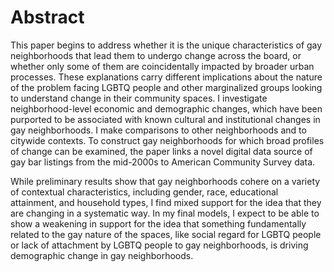 ---
---

# Abstract

This paper begins to address whether it is the unique characteristics of gay neighborhoods that lead them to undergo change across the board, or whether only some of them are coincidentally impacted by broader urban processes. These explanations carry different implications about the nature of the problem facing LGBTQ people and other marginalized groups looking to understand change in their community spaces. I investigate neighborhood-level economic and demographic changes, which have been purported to be associated with known cultural and institutional changes in gay neighborhoods. I make comparisons to other neighborhoods and to citywide contexts. To construct gay neighborhoods for which broad profiles of change can be examined, the paper links a novel digital data source of gay bar listings from the mid-2000s to American Community Survey data.

While preliminary results show that gay neighborhoods cohere on a variety of contextual characteristics, including gender, race, educational attainment, and household types, I find mixed support for the idea that they are changing in a systematic way. In my final models, I expect to be able to show a weakening in support for the idea that something fundamentally related to the gay nature of the spaces, like social regard for LGBTQ people or lack of attachment by LGBTQ people to gay neighborhoods, is driving demographic change in gay neighborhoods.
